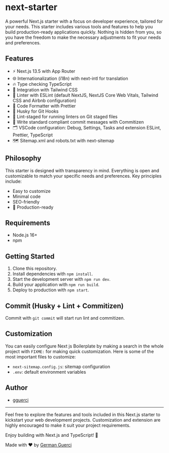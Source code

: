 # next-starter

A powerful Next.js starter with a focus on developer experience, tailored for your needs. This starter includes various tools and features to help you build production-ready applications quickly. Nothing is hidden from you, so you have the freedom to make the necessary adjustments to fit your needs and preferences.

## Features

- ⚡ Next.js 13.5 with App Router 
- 🌐 Internationalization (i18n) with next-intl for translation
- 🔥 Type checking TypeScript
- 💎 Integration with Tailwind CSS
- 📏 Linter with ESLint (default NextJS, NextJS Core Web Vitals, Tailwind CSS and Airbnb configuration)
- 💖 Code Formatter with Prettier
- 🦊 Husky for Git Hooks
- 🚫 Lint-staged for running linters on Git staged files
- 📓 Write standard compliant commit messages with Commitizen
- 🗂 VSCode configuration: Debug, Settings, Tasks and extension ESLint, Prettier, TypeScript
- 🗺️ Sitemap.xml and robots.txt with next-sitemap


## Philosophy

This starter is designed with transparency in mind. Everything is open and customizable to match your specific needs and preferences. Key principles include:

- Easy to customize
- Minimal code
- SEO-friendly
- 🚀 Production-ready

## Requirements

- Node.js 16+
- npm

## Getting Started

1. Clone this repository.
2. Install dependencies with `npm install`.
3. Start the development server with `npm run dev`.
4. Build your application with `npm run build`.
5. Deploy to production with `npm start`.

## Commit (Husky + Lint + Commitizen)

Commit with `git commit` will start run lint and commitizen.

## Customization

You can easily configure Next js Boilerplate by making a search in the whole project with `FIXME:` for making quick customization. Here is some of the most important files to customize:

- `next-sitemap.config.js`: sitemap configuration
- `.env`: default environment variables

## Author

- [gguerci](https://github.com/germangguerci)

---

Feel free to explore the features and tools included in this Next.js starter to kickstart your web development projects. Customization and extension are highly encouraged to make it suit your project requirements.

Enjoy building with Next.js and TypeScript! 🚀

Made with ♥ by [German Guerci](https://germanguerci.dev)